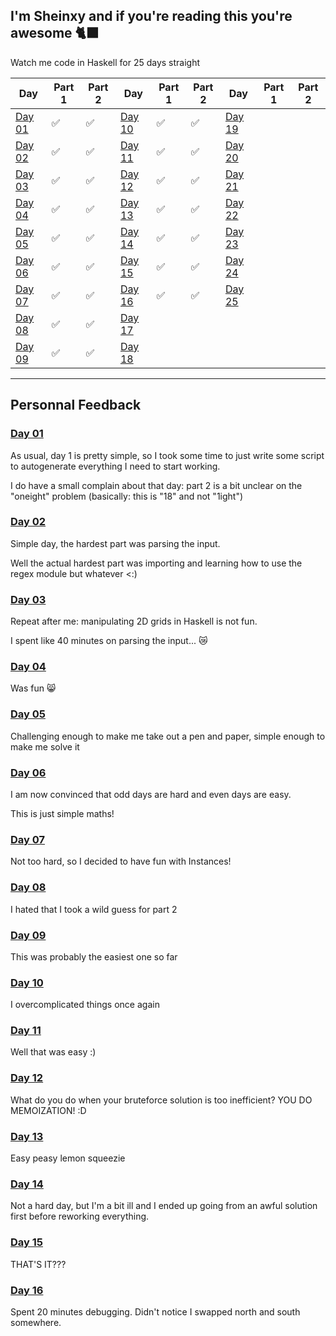 I'm Sheinxy and if you're reading this you're awesome 🐈‍⬛
---

Watch me code in Haskell for 25 days straight

| Day 	| Part 1 	| Part 2 	| Day 	| Part 1 	| Part 2 	| Day 	| Part 1 	| Part 2 	|
|-----	|--------	|--------	|-----	|--------	|--------	|-----	|--------	|--------	|
|  [Day 01](./Day_01)	|    ✅   	|    ✅    	|  [Day 10](./Day_10)	|    ✅   	|    ✅    	|  [Day 19](./Day_19)	|        	|        	|
|  [Day 02](./Day_02)	|    ✅    	|    ✅    	|  [Day 11](./Day_11)	|    ✅     |    ✅    	|  [Day 20](./Day_20)	|        	|        	|
|  [Day 03](./Day_03)	|    ✅    	|    ✅    	|  [Day 12](./Day_12)	|    ✅    	|    ✅     |  [Day 21](./Day_21)	|        	|        	|
|  [Day 04](./Day_04)	|    ✅    	|    ✅    	|  [Day 13](./Day_13)	|    ✅     |    ✅    	|  [Day 22](./Day_22)	|        	|        	|
|  [Day 05](./Day_05)	|    ✅    	|    ✅    	|  [Day 14](./Day_14)	|    ✅     |    ✅     |  [Day 23](./Day_23)	|        	|        	|
|  [Day 06](./Day_06)	|    ✅   	|    ✅    	|  [Day 15](./Day_15)	|    ✅     |    ✅    	|  [Day 24](./Day_24)	|        	|        	|
|  [Day 07](./Day_07)	|    ✅    	|    ✅    	|  [Day 16](./Day_16)	|    ✅     |    ✅    	|  [Day 25](./Day_25)	|        	|        	|
|  [Day 08](./Day_08)	|    ✅    	|    ✅    	|  [Day 17](./Day_17)	|         	|        	|     	|        	|        	|
|  [Day 09](./Day_09)	|    ✅    	|    ✅    	|  [Day 18](./Day_18)	|         	|        	|     	|        	|        	|

---

## Personnal Feedback

### [Day 01](./Day_01)
As usual, day 1 is pretty simple, so I took some time to just write some script
to autogenerate everything I need to start working.

I do have a small complain about that day: part 2 is a bit unclear on the
"oneight" problem (basically: this is "18" and not "1ight")

### [Day 02](./Day_02)
Simple day, the hardest part was parsing the input.

Well the actual hardest part was importing and learning how to use the regex module but whatever <:)

### [Day 03](./Day_03)
Repeat after me: manipulating 2D grids in Haskell is not fun.

I spent like 40 minutes on parsing the input... 😿

### [Day 04](./Day_04)
Was fun 😸

### [Day 05](./Day_05)
Challenging enough to make me take out a pen and paper, simple enough to make me solve it

### [Day 06](./Day_06)
I am now convinced that odd days are hard and even days are easy.

This is just simple maths!

### [Day 07](./Day_07)
Not too hard, so I decided to have fun with Instances!

### [Day 08](./Day_08)
I hated that I took a wild guess for part 2

### [Day 09](./Day_09)
This was probably the easiest one so far

### [Day 10](./Day_10)
I overcomplicated things once again

### [Day 11](./Day_11)
Well that was easy :)

### [Day 12](./Day_12)
What do you do when your bruteforce solution is too inefficient? YOU DO MEMOIZATION! :D

### [Day 13](./Day_13)
Easy peasy lemon squeezie

### [Day 14](./Day_14)
Not a hard day, but I'm a bit ill and I ended up going from an awful solution first before reworking everything.

### [Day 15](./Day_15)
THAT'S IT???

### [Day 16](./Day_16)
Spent 20 minutes debugging. Didn't notice I swapped north and south somewhere.
